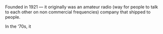 Founded in 1921 — it originally was an amateur radio (way for people to talk to each other on non commercial frequencies) company that shipped to people.

In the ‘70s, it 